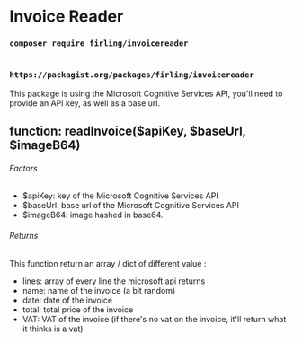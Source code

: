 # Invoice Reader

### `composer require firling/invoicereader`

_______________________________________________________________________________________________________________

### `https://packagist.org/packages/firling/invoicereader`

This package is using the Microsoft Cognitive Services API, you'll need to provide an API key, as well as a base url.

## function: readInvoice($apiKey, $baseUrl, $imageB64)

###### Factors
- $apiKey: key of the Microsoft Cognitive Services API
- $baseUrl: base url of the Microsoft Cognitive Services API
- $imageB64: image hashed in base64.

###### Returns
This function return an array / dict of different value :
- lines: array of every line the microsoft api returns
- name: name of the invoice (a bit random)
- date: date of the invoice
- total: total price of the invoice
- VAT: VAT of the invoice (if there's no vat on the invoice, it'll return what it thinks is a vat)
